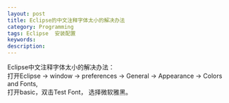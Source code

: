 ```yaml
---
layout: post
title: Eclipse的中文注释字体太小的解决办法
category: Programming
tags: Eclipse  安装配置
keywords: 
description: 
---
```

                           
Eclipse中文注释字体太小的解决办法：                                                                
打开Eclipse -> window -> preferences -> General -> Appearance -> Colors and Fonts,                          
打开basic，双击Test Font， 选择微软雅黑。
                
